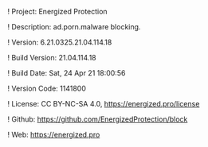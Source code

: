 ! Project: Energized Protection

! Description: ad.porn.malware blocking.

! Version: 6.21.0325.21.04.114.18

! Build Version: 21.04.114.18

! Build Date: Sat, 24 Apr 21 18:00:56

! Version Code: 1141800

! License: CC BY-NC-SA 4.0, https://energized.pro/license

! Github: https://github.com/EnergizedProtection/block

! Web: https://energized.pro
